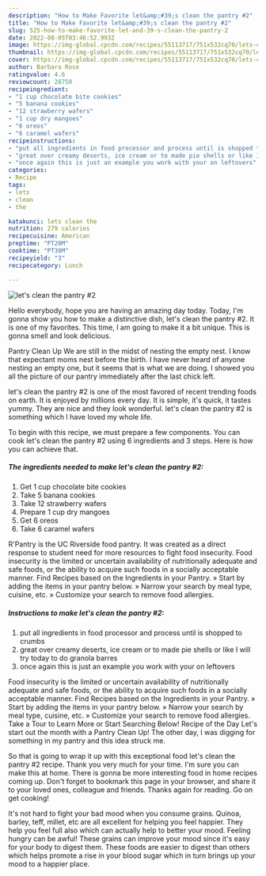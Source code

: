 ```yaml
---
description: "How to Make Favorite let&amp;#39;s clean the pantry #2"
title: "How to Make Favorite let&amp;#39;s clean the pantry #2"
slug: 525-how-to-make-favorite-let-and-39-s-clean-the-pantry-2
date: 2022-08-05T03:46:52.993Z
image: https://img-global.cpcdn.com/recipes/55113717/751x532cq70/lets-clean-the-pantry-2-recipe-main-photo.jpg
thumbnail: https://img-global.cpcdn.com/recipes/55113717/751x532cq70/lets-clean-the-pantry-2-recipe-main-photo.jpg
cover: https://img-global.cpcdn.com/recipes/55113717/751x532cq70/lets-clean-the-pantry-2-recipe-main-photo.jpg
author: Barbara Rose
ratingvalue: 4.6
reviewcount: 28750
recipeingredient:
- "1 cup chocolate bite cookies"
- "5 banana cookies"
- "12 strawberry wafers"
- "1 cup dry mangoes"
- "6 oreos"
- "6 caramel wafers"
recipeinstructions:
- "put all ingredients in food processor and process until is shopped to crumbs"
- "great over creamy deserts, ice cream or to made pie shells or like I will try today to do granola barres"
- "once again this is just an example you work with your on leftovers"
categories:
- Recipe
tags:
- lets
- clean
- the

katakunci: lets clean the 
nutrition: 279 calories
recipecuisine: American
preptime: "PT20M"
cooktime: "PT38M"
recipeyield: "3"
recipecategory: Lunch

---
```



![let&#39;s clean the pantry #2](https://img-global.cpcdn.com/recipes/55113717/751x532cq70/lets-clean-the-pantry-2-recipe-main-photo.jpg)

Hello everybody, hope you are having an amazing day today. Today, I'm gonna show you how to make a distinctive dish, let&#39;s clean the pantry #2. It is one of my favorites. This time, I am going to make it a bit unique. This is gonna smell and look delicious.

Pantry Clean Up We are still in the midst of nesting the empty nest. I know that expectant moms nest before the birth. I have never heard of anyone nesting an empty one, but it seems that is what we are doing. I showed you all the picture of our pantry immediately after the last chick left.

let&#39;s clean the pantry #2 is one of the most favored of recent trending foods on earth. It is enjoyed by millions every day. It is simple, it's quick, it tastes yummy. They are nice and they look wonderful. let&#39;s clean the pantry #2 is something which I have loved my whole life.


To begin with this recipe, we must prepare a few components. You can cook let&#39;s clean the pantry #2 using 6 ingredients and 3 steps. Here is how you can achieve that.

<!--inarticleads1-->

##### The ingredients needed to make let&#39;s clean the pantry #2:

1. Get 1 cup chocolate bite cookies
1. Take 5 banana cookies
1. Take 12 strawberry wafers
1. Prepare 1 cup dry mangoes
1. Get 6 oreos
1. Take 6 caramel wafers


R&#39;Pantry is the UC Riverside food pantry. It was created as a direct response to student need for more resources to fight food insecurity. Food insecurity is the limited or uncertain availability of nutritionally adequate and safe foods, or the ability to acquire such foods in a socially acceptable manner. Find Recipes based on the Ingredients in your Pantry. » Start by adding the items in your pantry below. » Narrow your search by meal type, cuisine, etc. » Customize your search to remove food allergies. 

<!--inarticleads2-->

##### Instructions to make let&#39;s clean the pantry #2:

1. put all ingredients in food processor and process until is shopped to crumbs
1. great over creamy deserts, ice cream or to made pie shells or like I will try today to do granola barres
1. once again this is just an example you work with your on leftovers


Food insecurity is the limited or uncertain availability of nutritionally adequate and safe foods, or the ability to acquire such foods in a socially acceptable manner. Find Recipes based on the Ingredients in your Pantry. » Start by adding the items in your pantry below. » Narrow your search by meal type, cuisine, etc. » Customize your search to remove food allergies. Take a Tour to Learn More or Start Searching Below! Recipe of the Day Let&#39;s start out the month with a Pantry Clean Up! The other day, I was digging for something in my pantry and this idea struck me. 

So that is going to wrap it up with this exceptional food let&#39;s clean the pantry #2 recipe. Thank you very much for your time. I'm sure you can make this at home. There is gonna be more interesting food in home recipes coming up. Don't forget to bookmark this page in your browser, and share it to your loved ones, colleague and friends. Thanks again for reading. Go on get cooking!

It's not hard to fight your bad mood when you consume grains. Quinoa, barley, teff, millet, etc are all excellent for helping you feel happier. They help you feel full also which can actually help to better your mood. Feeling hungry can be awful! These grains can improve your mood since it's easy for your body to digest them. These foods are easier to digest than others which helps promote a rise in your blood sugar which in turn brings up your mood to a happier place.
